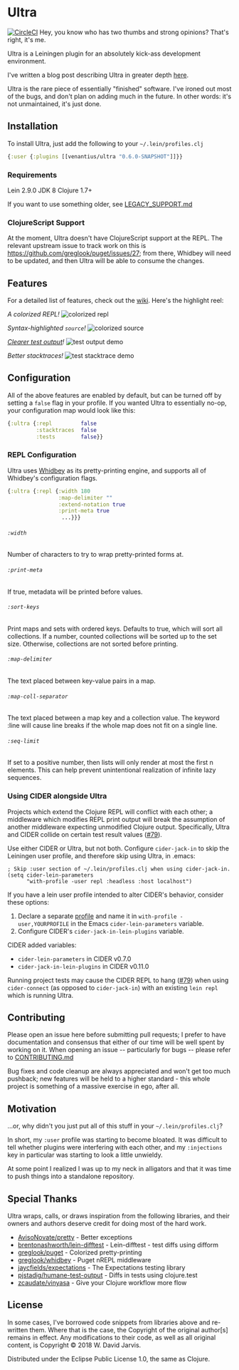 # Ultra

[![CircleCI](https://circleci.com/gh/venantius/ultra.svg?style=svg)](https://circleci.com/gh/venantius/ultra)
Hey, you know who has two thumbs and strong opinions? That's right, it's me.

Ultra is a Leiningen plugin for an absolutely kick-ass development environment.

I've written a blog post describing Ultra in greater depth [here](http://blog.venanti.us/ultra).

Ultra is the rare piece of essentially "finished" software. I've ironed out most of the bugs, and don't plan on adding much in the future. In other words: it's not unmaintained, it's just done.

## Installation

To install Ultra, just add the following to your `~/.lein/profiles.clj`

```clojure
{:user {:plugins [[venantius/ultra "0.6.0-SNAPSHOT"]]}}
```

### Requirements

Lein 2.9.0
JDK 8
Clojure 1.7+

If you want to use something older, see [LEGACY_SUPPORT.md](./LEGACY_SUPPORT.md)

### ClojureScript Support

At the moment, Ultra doesn't have ClojureScript support at the REPL. The relevant upstream issue to track work on this is https://github.com/greglook/puget/issues/27; from there, Whidbey will need to be updated, and then Ultra will be able to consume the changes.

## Features
For a detailed list of features, check out the [wiki](https://github.com/venantius/ultra/wiki). Here's the highlight reel:

*A colorized REPL!*
![colorized repl](https://venantius.github.io/ultra/images/colorized-repl.png)

*Syntax-highlighted `source`!*
![colorized source](https://venantius.github.io/ultra/images/colorized-source.png)

*[Clearer test output](https://github.com/venantius/ultra/wiki/Tests)!*
![test output demo](https://venantius.github.io/ultra/images/test-output.png)

*Better stacktraces!*
![test stacktrace demo](https://venantius.github.io/ultra/images/colorized-test-stacktrace.png)

## Configuration

All of the above features are enabled by default, but can be turned off by setting a `false` flag in your profile. If you wanted Ultra to essentially no-op, your configuration map would look like this:

```clojure
{:ultra {:repl         false
         :stacktraces  false
         :tests        false}}
```
### REPL Configuration

Ultra uses [Whidbey](https://github.com/greglook/whidbey) as its pretty-printing engine, and supports all of Whidbey's configuration flags.

```clojure
{:ultra {:repl {:width 180
                :map-delimiter ""
                :extend-notation true
                :print-meta true
                 ...}}}
```

###### `:width`

Number of characters to try to wrap pretty-printed forms at.

###### `:print-meta`

If true, metadata will be printed before values.

###### `:sort-keys`

Print maps and sets with ordered keys. Defaults to true, which will sort all collections. If a number, counted collections will be sorted up to the set size. Otherwise, collections are not sorted before printing.

###### `:map-delimiter`

The text placed between key-value pairs in a map.

###### `:map-coll-separator`

The text placed between a map key and a collection value. The keyword :line will cause line breaks if the whole map does not fit on a single line.

###### `:seq-limit`

If set to a positive number, then lists will only render at most the first n elements. This can help prevent unintentional realization of infinite lazy sequences.

### Using CIDER alongside Ultra

Projects which extend the Clojure REPL will conflict with each other; a middleware which modifies REPL print output will break the assumption of another middleware expecting unmodified Clojure output. Specifically, Ultra and CIDER collide on certain test result values ([#79](https://github.com/venantius/ultra/issues/79)).

Use either CIDER or Ultra, but not both. Configure `cider-jack-in` to skip the Leiningen user profile, and therefore skip using Ultra, in .emacs:

```emacs
; Skip :user section of ~/.lein/profiles.clj when using cider-jack-in.
(setq cider-lein-parameters
      "with-profile -user repl :headless :host localhost")
```

If you have a lein user profile intended to alter CIDER's behavior, consider these options:

1. Declare a separate [profile](https://github.com/technomancy/leiningen/blob/master/doc/PROFILES.md) and name it in `with-profile -user,YOURPROFILE` in the Emacs `cider-lein-parameters` variable.
2. Configure CIDER's `cider-jack-in-lein-plugins` variable.

CIDER added variables:

* `cider-lein-parameters` in CIDER v0.7.0
* `cider-jack-in-lein-plugins` in CIDER v0.11.0

Running project tests may cause the CIDER REPL to hang ([#79](https://github.com/venantius/ultra/issues/79)) when using `cider-connect` (as opposed to `cider-jack-in`) with an existing `lein repl` which is running Ultra.

## Contributing

Please open an issue here before submitting pull requests; I prefer to have documentation and consensus that either of our time will be well spent by working on it. When opening an issue -- particularly for bugs -- please refer to [CONTRIBUTING.md](https://github.com/venantius/ultra/blob/master/CONTRIBUTING.md)

Bug fixes and code cleanup are always appreciated and won't get too much pushback; new features will be held to a higher standard - this whole project is something of a massive exercise in ego, after all.

## Motivation

...or, why didn't you just put all of this stuff in your `~/.lein/profiles.clj`?

In short, my `:user` profile was starting to become bloated. It was difficult to tell whether plugins were interfering with each other, and my `:injections` key in particular was starting to look a little unwieldy.

At some point I realized I was up to my neck in alligators and that it was time to push things into a standalone repository.

## Special Thanks

Ultra wraps, calls, or draws inspiration from the following libraries, and their owners and authors deserve credit for doing most of the hard work.

 - [AvisoNovate/pretty](https://github.com/AvisoNovate/pretty) - Better exceptions
 - [brentonashworth/lein-difftest](https://github.com/brentonashworth/lein-difftest) - Lein-difftest - test diffs using difform
 - [greglook/puget](https://github.com/greglook/puget) - Colorized pretty-printing
 - [greglook/whidbey](https://github.com/greglook/whidbey) - Puget nREPL middleware
 - [jaycfields/expectations](https://github.com/jaycfields/expectations) - The Expectations testing library
 - [pjstadig/humane-test-output](https://github.com/pjstadig/humane-test-output) - Diffs in tests using clojure.test
 - [zcaudate/vinyasa](https://github.com/zcaudate/vinyasa) - Give your Clojure workflow more flow

## License

In some cases, I've borrowed code snippets from libraries above and re-written them. Where that is the case, the Copyright of the original author[s] remains in effect. Any modifications to their code, as well as all original content, is Copyright © 2018 W. David Jarvis.

Distributed under the Eclipse Public License 1.0, the same as Clojure.
